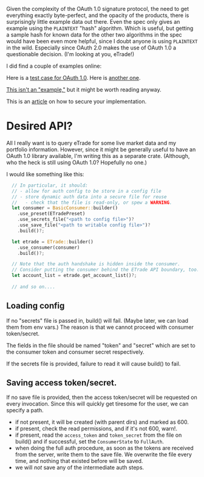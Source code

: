 Given the complexity of the OAuth 1.0 signature protocol, the need to get everything exactly 
byte-perfect, and the opacity of the products, there is surprisingly little example data out
there. Even the spec only gives an example using the `PLAINTEXT` "hash" algorithm. Which is 
useful, but getting a sample hash for known data for the other two algorithms in the spec would have
been even more helpful, since I doubt anyone is using `PLAINTEXT` in the wild. Especially since
OAuth 2.0 makes the use of OAuth 1.0 a questionable decision. (I'm looking at you, eTrade!)

I did find a couple of examples online:

Here is a [test case for OAuth 1.0](https://wiki.oauth.net/w/page/12238556/TestCases).
Here is [another one](https://lti.tools/oauth/).

[This isn't an "example,"](https://help.akana.com/content/current/cm/api_oauth/aaref/Ref_OAuth_AuthorizationHeader_10a.htm)
but it might be worth reading anyway.

This is an [article](https://www.testim.io/blog/how-to-test-oauth-authentication/) on how to secure your implementation.

# Desired API?

All I really want is to query eTrade for some live market data and my portfolio information. 
However, since it might be generally useful to have an OAuth 1.0 library available, I'm writing
this as a separate crate. (Although, who the heck is still using OAuth 1.0? Hopefully no one.)

I would like something like this:

```rust
  // In particular, it should:
  // - allow for auth config to be store in a config file
  // - store dynamic auth data into a secure file for reuse
  //   - check that the file is read-only, or spew a WARNING.
  let consumer = BasicConsumer::builder()
    .use_preset(ETradePreset)
    .use_secrets_file("<path to config file>")?
    .use_save_file("<path to writable config file>")?
    .build()?;

  let etrade = ETrade::builder()
    .use_consumer(consumer)
    .build()?;

  // Note that the auth handshake is hidden inside the consumer.
  // Consider putting the consumer behind the ETrade API boundary, too.
  let account_list = etrade.get_account_list()?;
  
  // and so on....
```

## Loading config

If no "secrets" file is passed in, build() will fail. (Maybe later, we can load them from env vars.)
The reason is that we cannot proceed with consumer token/secret.

The fields in the file should be named "token" and "secret" which are set to the consumer token and 
consumer secret respectively.

If the secrets file is provided, failure to read it will cause build() to fail.

## Saving access token/secret.

If no save file is provided, then the access token/secret will be requested on every invocation.
Since this will quickly get tiresome for the user, we can specify a path. 
- if not present, it will be created (with parent dirs) and marked as 600. 
- if present, check the read permissions, and if it's not 600, warn!.
- if present, read the `access_token` and `token_secret` from the file on build() and if successful, 
  set the `ConsumerState` to `FullAuth`.
- when doing the full auth procedure, as soon as the tokens are received from the server, write them
  to the save file. We overwrite the file every time, and nothing that existed before will be saved.
- we will _not_ save any of the intermediate auth steps.

